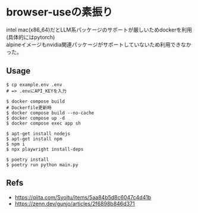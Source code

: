 # browser-useの素振り

intel mac(x86_64)だとLLM系パッケージのサポートが厳しいためdockerを利用(具体的にはpytorch)  
alpineイメージもnvidia関連パッケージがサポートしていないため利用できなかった。

## Usage

```
$ cp example.env .env
# => .envにAPI_KEYを入力

$ docker compose build
# Dockerfile更新時
$ docker compose build --no-cache
$ docker compose up -d
$ docker compose exec app sh

$ apt-get install nodejs
$ apt-get install npm
$ npm i
$ npx playwright install-deps

$ poetry install
$ poetry run python main.py
```

## Refs
- https://qiita.com/Syoitu/items/5aa84b5d8c6047c4d41b
- https://zenn.dev/gunjo/articles/2f6898b846d371
